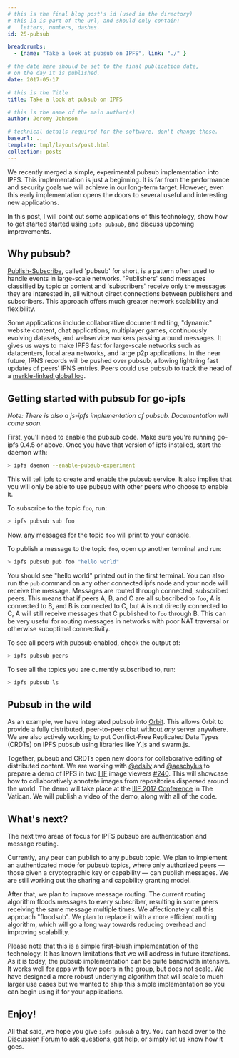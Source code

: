 ```yaml
---
# this is the final blog post's id (used in the directory)
# this id is part of the url, and should only contain:
#   letters, numbers, dashes.
id: 25-pubsub

breadcrumbs:
  - {name: "Take a look at pubsub on IPFS", link: "./" }

# the date here should be set to the final publication date,
# on the day it is published.
date: 2017-05-17

# this is the Title
title: Take a look at pubsub on IPFS

# this is the name of the main author(s)
author: Jeromy Johnson

# technical details required for the software, don't change these.
baseurl: ..
template: tmpl/layouts/post.html
collection: posts
---
```


We recently merged a simple, experimental pubsub implementation into IPFS. This
implementation is just a beginning. It is far from the performance and security goals
we will achieve in our long-term target. However, even this early implementation opens
the doors to several useful and interesting new applications.

In this post, I will point out some applications of this technology, show how to
get started started using `ipfs pubsub`, and discuss upcoming improvements.

## Why pubsub?
[Publish-Subscribe](https://en.wikipedia.org/wiki/Publish%E2%80%93subscribe_pattern),
called 'pubsub' for short, is a pattern often used to handle events in
large-scale networks. 'Publishers' send messages classified by topic or content and
'subscribers' receive only the messages they are interested in, all without direct
connections between publishers and subscribers. This approach offers much greater
network scalability and flexibility.

Some applications include collaborative document editing, "dynamic" website
content, chat applications, multiplayer games, continuously evolving datasets,
and webservice workers passing around messages. It gives us ways to make IPFS fast
for large-scale networks such as datacenters, local area networks, and large p2p
applications. In the near future, IPNS records will be pushed over pubsub, allowing
lightning fast updates of peers' IPNS entries. Peers could use pubsub to track the
head of a [merkle-linked global log](https://en.wikipedia.org/wiki/Blockchain).

## Getting started with pubsub for go-ipfs
*Note: There is also a js-ipfs implementation of pubsub. Documentation will come soon.*

First, you'll need to enable the pubsub code. Make sure you're running go-ipfs 0.4.5 or
above. Once you have that version of ipfs installed, start the daemon with:

```sh
> ipfs daemon --enable-pubsub-experiment
```

This will tell ipfs to create and enable the pubsub service. It also implies
that you will only be able to use pubsub with other peers who choose to enable
it.

To subscribe to the topic `foo`, run:
```sh
> ipfs pubsub sub foo
```

Now, any messages for the topic `foo` will print to your console.

To publish a message to the topic `foo`, open up another terminal and run:
```sh
> ipfs pubsub pub foo "hello world"
```

You should see "hello world" printed out in the first terminal.  You can also
run the `pub` command on any other connected ipfs node and your node will
receive the message.  Messages are routed through connected, subscribed peers.
This means that if peers A, B, and C are all subscribed to `foo`, A is connected
to B, and B is connected to C, but A is not directly connected to C, A will
still receive messages that C published to `foo` through B. This can be very
useful for routing messages in networks with poor NAT traversal or otherwise
suboptimal connectivity.

To see all peers with pubsub enabled, check the output of:
```sh
> ipfs pubsub peers
```

To see all the topics you are currently subscribed to, run:
```sh
> ipfs pubsub ls
```

## Pubsub in the wild
As an example, we have integrated pubsub into [Orbit](https://github.com/orbitdb/orbit).
This allows Orbit to provide a fully distributed, peer-to-peer chat without *any*
server anywhere. We are also actively working to put Conflict-Free Replicated Data
Types (CRDTs) on IPFS pubsub using libraries like Y.js and swarm.js.

Together, pubsub and CRDTs open new doors for collaborative editing of distributed
content. We are working with [@edsilv](https://github.com/edsilv) and
[@aeschylus](https://github.com/aeschylus) to prepare a demo of IPFS in two
[IIIF](http://iiif.io/about/) image viewers
[#240](https://github.com/ipfs/notes/issues/240). This will showcase how to
collaboratively annotate images from repositories dispersed around the world.
The demo will take place at the [IIIF 2017 Conference](https://2017iiifconferencethevatican.sched.com/event/AChW/presentation-interoperable-peer-to-peer-research-with-iiif-and-ipfs-room-5.0) in The Vatican.
We will publish a video of the demo, along with all of the code.

## What's next?
The next two areas of focus for IPFS pubsub are authentication and message routing.

Currently, any peer can publish to any pubsub topic. We plan to implement an
authenticated mode for pubsub topics, where only authorized peers — those given a
cryptographic key or capability — can publish messages. We are still working out
the sharing and capability granting model.

After that, we plan to improve message routing. The current routing algorithm
floods messages to every subscriber, resulting in some peers receiving the same
message multiple times. We affectionately call this approach "floodsub". We plan
to replace it with a more efficient routing algorithm, which will go a long way
towards reducing overhead and improving scalability.

Please note that this is a simple first-blush implementation of the technology.
It has known limitations that we will address in future iterations. As it is
today, the pubsub implementation can be quite bandwidth intensive. It works well
for apps with few peers in the group, but does not scale. We have designed a more
robust underlying algorithm that will scale to much larger use cases but we wanted
to ship this simple implementation so you can begin using it for your applications.

## Enjoy!
All that said, we hope you give `ipfs pubsub` a try. You can head over to the
[Discussion Forum](https://discuss.ipfs.io/categories) to ask questions, get help,
or simply let us know how it goes.
